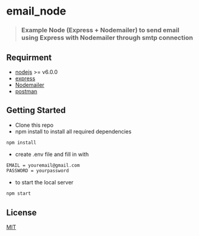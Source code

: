 # email_node

> ### Example Node (Express + Nodemailer) to send email using Express with Nodemailer through smtp connection 

## Requirment

- [nodejs](https://nodejs.org/en/) >= v6.0.0
- [express](https://expressjs.com/en/starter/generator.html)
- [Nodemailer](https://nodemailer.com/about/)
- [postman](https://www.postman.com/downloads/)

## Getting Started

- Clone this repo
- npm install to install all required dependencies
```bash
npm install
```
- create .env file and fill in with
```bash
EMAIL = youremail@gmail.com
PASSWORD = yourpassword
```
- to start the local server
```bash
npm start
```

## License
[MIT](https://choosealicense.com/licenses/mit/)
